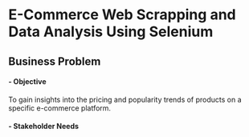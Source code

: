 # E-Commerce Web Scrapping and Data Analysis Using Selenium 

## Business Problem 
####  - Objective 
To gain insights into the pricing and popularity trends of products on a specific e-commerce platform.

####  - Stakeholder Needs
